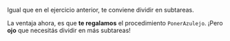 Igual que en el ejercicio anterior, te conviene dividir en subtareas. 

La ventaja ahora, es que **te regalamos** el procedimiento `PonerAzulejo`. ¡Pero **ojo** que necesitás dividir en más subtareas! 